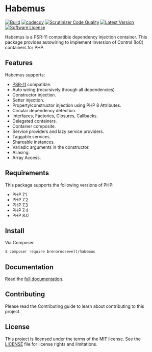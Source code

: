# Habemus
[![Build](https://github.com/brenoroosevelt/habemus/actions/workflows/ci.yml/badge.svg)](https://github.com/brenoroosevelt/habemus/actions/workflows/ci.yml)
[![codecov](https://codecov.io/gh/brenoroosevelt/habemus/branch/main/graph/badge.svg?token=S1QBA18IBX)](https://codecov.io/gh/brenoroosevelt/habemus)
[![Scrutinizer Code Quality](https://scrutinizer-ci.com/g/brenoroosevelt/habemus/badges/quality-score.png?b=main)](https://scrutinizer-ci.com/g/brenoroosevelt/habemus/?branch=main)
[![Latest Version](https://img.shields.io/github/release/brenoroosevelt/habemus.svg?style=flat)](https://github.com/brenoroosevelt/habemus/releases)
[![Software License](https://img.shields.io/badge/license-MIT-brightgreen.svg?style=flat)](LICENSE.md)

Habemus is a PSR-11 compatible dependency injection container. This package provides autowiring to implement Inversion of Control (IoC) containers for PHP.

## Features

Habemus supports:

- [PSR-11](http://www.php-fig.org/psr/psr-11/) compatible.
- Auto wiring (recursively through all dependencies)
- Constructor injection.
- Setter injection.
- Property/constructor injection using PHP 8 Attributes.
- Circular dependency detection.
- Interfaces, Factories, Closures, Callbacks.
- Delegated containers.
- Container composite.
- Service providers and lazy service providers.
- Taggable services.
- Shareable instances.
- Variadic arguments in the constructor.
- Aliasing.
- Array Access.

## Requirements

This package supports the following versions of PHP:

* PHP 7.1
* PHP 7.2
* PHP 7.3
* PHP 7.4
* PHP 8.0


## Install

Via Composer

``` bash
$ composer require brenoroosevelt/habemus
```

## Documentation

Read the [full documentation](http://brenoroosevelt.github.io/habemus).

## Contributing

Please read the Contributing guide to learn about contributing to this project.

## License

This project is licensed under the terms of the MIT license. See the [LICENSE](LICENSE.md) file for license rights and limitations.